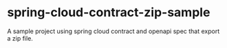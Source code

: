 # spring-cloud-contract-zip-sample

A sample project using spring cloud contract and openapi spec that export a zip file.
